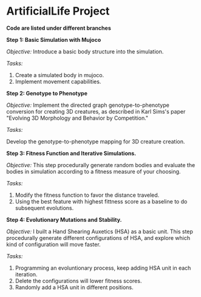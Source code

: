 # ArtificialLife Project
**Code are listed under different branches**

**Step 1: Basic Simulation with Mujoco**

*Objective:* 
Introduce a basic body structure into the simulation.

*Tasks:*
1. Create a simulated body in mujoco.
2. Implement movement capabilities.

**Step 2: Genotype to Phenotype**

*Objective:* 
Implement the directed graph genotype-to-phenotype conversion for creating 3D creatures, as described in Karl Sims's paper "Evolving 3D Morphology and Behavior by Competition."

*Tasks:*

Develop the genotype-to-phenotype mapping for 3D creature creation.

**Step 3: Fitness Function and Iterative Simulations.**

*Objective:* 
This step procedurally generate random bodies and evaluate the bodies in simulation according to a fitness measure of your choosing.

*Tasks:*
1. Modify the fitness function to favor the distance traveled.
2. Using the best feature with highest fittness score as a baseline to do subsequent evolutions. 

**Step 4: Evolutionary Mutations and Stability.**

*Objective:* 
I built a Hand Shearing Auxetics (HSA) as a basic unit. This step procedurally generate different configurations of HSA, and explore which kind of configuration will move faster. 

*Tasks:*
1. Programming an evoluntionary process, keep adding HSA unit in each iteration.
2. Delete the configurations will lower fitness scores.
3. Randomly add a HSA unit in different positions. 
   

